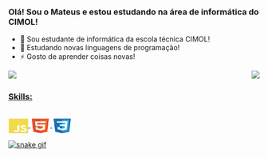 ### Olá! Sou o Mateus e estou estudando na área de informática do CIMOL!

- 🔭 Sou estudante de informática da escola técnica CIMOL!
- 🌱 Estudando novas linguagens de programação!
- ⚡ Gosto de aprender coisas novas!



<div>
<img align="right" height="480em" src="https://raw.githubusercontent.com/gist/teteumateus/0ce8fc4519126a5409981a217e940b81/raw/072fa0727db1adc9bc81eb287c9367a96d18ae30/githubcard.svg" />
  <a href="https://github.com/teteumateus">
  <img height="180em" src="https://github-readme-stats.vercel.app/api?username=teteumateus&show_icons=true&hide_border=true&theme=tokyonight&include_all_commits=true&count_private=true&bg_color=35,1a1b27,252334"/>
</div>

### Skills:

<div style="display: inline_block"><br>
  <img align="center" alt="Js" height="30" width="40" src="https://raw.githubusercontent.com/devicons/devicon/master/icons/javascript/javascript-plain.svg">
  <img align="center" alt="HTML" height="30" width="40" src="https://raw.githubusercontent.com/devicons/devicon/master/icons/html5/html5-original.svg">
  <img align="center" alt="CSS" height="30" width="40" src="https://raw.githubusercontent.com/devicons/devicon/master/icons/css3/css3-original.svg">
</div>
  


  ![snake gif](https://github.com/vinikrummenauer/vinikrummenauer/blob/output/github-contribution-grid-snake.svg)
